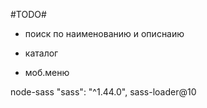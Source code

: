 #TODO#

- поиск по наименованию и описнаию
- каталог

- моб.меню


node-sass
"sass": "^1.44.0",
sass-loader@10